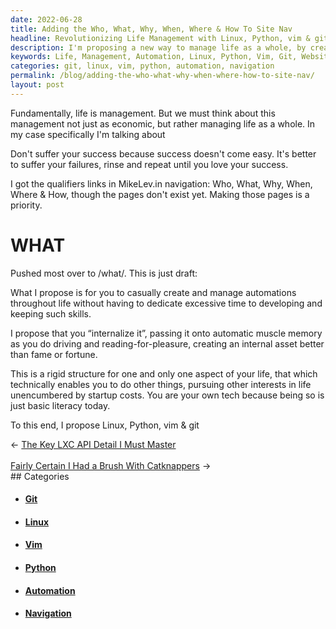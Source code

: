 ```yaml
---
date: 2022-06-28
title: Adding the Who, What, Why, When, Where & How To Site Nav
headline: Revolutionizing Life Management with Linux, Python, vim & git
description: I'm proposing a new way to manage life as a whole, by creating and automating tasks to be internalized and passed onto muscle memory. To help with this, I'm suggesting the use of Linux, Python, vim & git. I've added the Who, What, Why, When, Where & How to my website's navigation, and I'm now working on creating the pages to go along with it. Come find out more about my revolutionary idea and how it can help you manage life.
keywords: Life, Management, Automation, Linux, Python, Vim, Git, Website, Navigation, Revolutionary, Idea, Help
categories: git, linux, vim, python, automation, navigation
permalink: /blog/adding-the-who-what-why-when-where-how-to-site-nav/
layout: post
---
```



Fundamentally, life is management. But we must think about this management not
just as economic, but rather managing life as a whole. In my case specifically
I'm talking about

Don't suffer your success because success doesn't come easy. It's better to
suffer your failures, rinse and repeat until you love your success.

I got the qualifiers links in MikeLev.in navigation: Who, What, Why, When,
Where & How, though the pages don't exist yet. Making those pages is a
priority.

# WHAT

Pushed most over to /what/. This is just draft:

What I propose is for you to casually create and manage automations throughout
life without having to dedicate excessive time to developing and keeping such
skills.

I propose that you “internalize it”, passing it onto automatic muscle memory as
you do driving and reading-for-pleasure, creating an internal asset better than
fame or fortune.

This is a rigid structure for one and only one aspect of your life, that which
technically enables you to do other things, pursuing other interests in life
unencumbered by startup costs. You are your own tech because being so is just
basic literacy today.

To this end, I propose Linux, Python, vim & git


<div class="arrow-links"><div class="post-nav-prev"><span class="arrow">&larr;&nbsp;</span><a href="/blog/the-key-lxc-api-detail-i-must-master/">The Key LXC API Detail I Must Master</a></div> &nbsp; <div class="post-nav-next"><a href="/blog/fairly-certain-i-had-a-brush-with-catknappers/">Fairly Certain I Had a Brush With Catknappers</a><span class="arrow">&nbsp;&rarr;</span></div></div>
## Categories

<ul>
<li><h4><a href='/git/'>Git</a></h4></li>
<li><h4><a href='/linux/'>Linux</a></h4></li>
<li><h4><a href='/vim/'>Vim</a></h4></li>
<li><h4><a href='/python/'>Python</a></h4></li>
<li><h4><a href='/automation/'>Automation</a></h4></li>
<li><h4><a href='/navigation/'>Navigation</a></h4></li></ul>